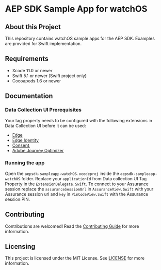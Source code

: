 # AEP SDK Sample App for watchOS

## About this Project

This repository contains watchOS sample apps for the AEP SDK. Examples are provided for Swift implementation.

## Requirements

- Xcode 11.0 or newer
- Swift 5.1 or newer (Swift project only)
- Cocoapods 1.6 or newer

## Documentation
### Data Collection UI Prerequisites
Your tag property needs to be configured with the following extensions in Data Collection UI before it can be used: 
- [Edge](https://aep-sdks.gitbook.io/docs/foundation-extensions/experience-platform-extension)
- [Edge Identity](https://aep-sdks.gitbook.io/docs/foundation-extensions/identity-for-edge-network)
- [Consent](https://aep-sdks.gitbook.io/docs/foundation-extensions/consent-for-edge-network),
- [Adobe Journey Optimizer](https://aep-sdks.gitbook.io/docs/beta/adobe-journey-optimizer#configure-extension-in-launch)
 
 ### Running the app
Open the `aepsdk-sampleapp-watchOS.xcodeproj` inside the `aepsdk-sampleapp-watchOS` folder. Replace your `applicationId` from Data collection UI Tag Property in the `ExtensionDelegate.Swift`.
To connect to your Assurance session replace the `assuranceSessionUrl` in `AssuranceView.Swift` with your Assurance session url and `key` in `PinCodeView.Swift` with the Assurance session PIN.

## Contributing

Contributions are welcomed! Read the [Contributing Guide](./.github/CONTRIBUTING.md) for more information.

## Licensing

This project is licensed under the MIT License. See [LICENSE](LICENSE) for more information.
